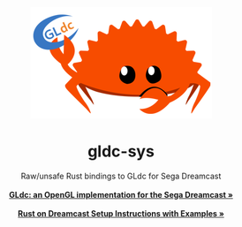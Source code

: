 <div align="center">
  <img src="https://github.com/dreamcast-rs/.github/blob/main/images/ferris-gldc.png?raw=true" alt="Ferris holding the GLdc logo" />
  <h1 align="center"><strong>gldc-sys</strong></h1>
  <p align="center">
    Raw/unsafe Rust bindings to GLdc for Sega Dreamcast
    <br /><br />
    <a href="https://gitlab.com/simulant/GLdc"><strong>GLdc: an OpenGL implementation for the Sega Dreamcast »</strong></a>
    <br /><br />
    <a href="https://dreamcast.rs"><strong>Rust on Dreamcast Setup Instructions with Examples »</strong></a>
  </p>
</div>
